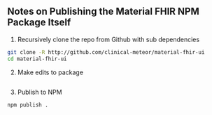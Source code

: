 ## Notes on Publishing the Material FHIR NPM Package Itself  

1.  Recursively clone the repo from Github with sub dependencies
```sh
git clone -R http://github.com/clinical-meteor/material-fhir-ui
cd material-fhir-ui
```

2.  Make edits to package
```sh
```

3.  Publish to NPM
```sh
npm publish .
```
